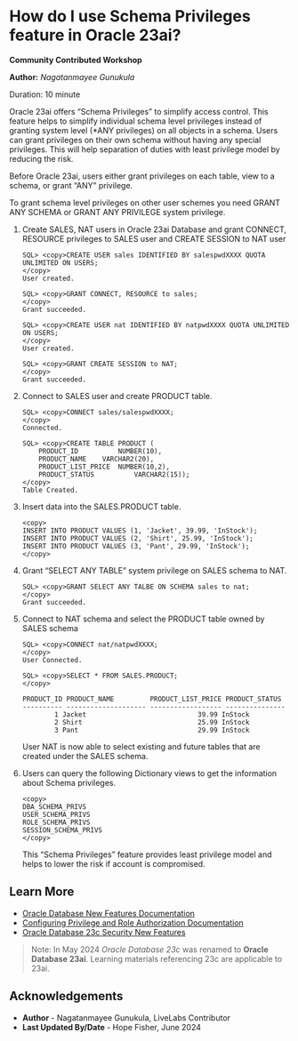 # How do I use Schema Privileges feature in Oracle 23ai?

**Community Contributed Workshop**

**Author:** *Nagatanmayee Gunukula*

Duration: 10 minute

Oracle 23ai offers “Schema Privileges” to simplify access control. This feature helps to simplify individual schema level privileges instead of granting system level (*ANY privileges) on all objects in a schema.  Users can grant privileges on their own schema without having any special privileges. This will help separation of duties with least privilege model by reducing the risk.

Before Oracle 23ai, users either grant privileges on each table, view to a schema, or grant “ANY” privilege.

To grant schema level privileges on other user schemes you need GRANT ANY SCHEMA or GRANT ANY PRIVILEGE system privilege.

1. Create SALES, NAT users in Oracle 23ai Database and grant CONNECT, RESOURCE privileges to SALES user and CREATE SESSION to NAT user

	```
	SQL> <copy>CREATE USER sales IDENTIFIED BY salespwdXXXX QUOTA UNLIMITED ON USERS;
	</copy>
	User created.
	```


	```
	SQL> <copy>GRANT CONNECT, RESOURCE to sales;
	</copy>
	Grant succeeded.
	```


	```
	SQL> <copy>CREATE USER nat IDENTIFIED BY natpwdXXXX QUOTA UNLIMITED ON USERS;
	</copy>
	User created.
	```


	```
	SQL> <copy>GRANT CREATE SESSION to NAT;
	</copy>
	Grant succeeded.
	```

2. Connect to SALES user and create PRODUCT table.

	```
	SQL> <copy>CONNECT sales/salespwdXXXX;
	</copy>
	Connected.
	```


	```
	SQL> <copy>CREATE TABLE PRODUCT (
		PRODUCT_ID     		NUMBER(10),
		PRODUCT_NAME 	VARCHAR2(20),
		PRODUCT_LIST_PRICE	NUMBER(10,2),
		PRODUCT_STATUS       	VARCHAR2(15));
	</copy>
	Table Created.
	```

3. Insert data into the SALES.PRODUCT table.
	```
	<copy>
	INSERT INTO PRODUCT VALUES (1, 'Jacket', 39.99, 'InStock');
	INSERT INTO PRODUCT VALUES (2, 'Shirt', 25.99, 'InStock');
	INSERT INTO PRODUCT VALUES (3, 'Pant', 29.99, 'InStock');
	</copy>
	```

4. Grant “SELECT ANY TABLE” system privilege on SALES schema to NAT.
	```
	SQL> <copy>GRANT SELECT ANY TALBE ON SCHEMA sales to nat;
	</copy>
	Grant succeeded.
	```

5. Connect to NAT schema and select the PRODUCT table owned by SALES schema
	```
	SQL> <copy>CONNECT nat/natpwdXXXX;
	</copy>
	User Connected.
	```


	```
	SQL> <copy>SELECT * FROM SALES.PRODUCT;
	</copy>

	PRODUCT_ID PRODUCT_NAME         PRODUCT_LIST_PRICE PRODUCT_STATUS
	---------- -------------------- ------------------ ---------------
			1 Jacket                            39.99 InStock
			2 Shirt                             25.99 InStock
			3 Pant                              29.99 InStock
	```

	User NAT is now able to select existing and future tables that are created under the SALES schema.

6. Users can query the following Dictionary views to get the information about Schema privileges.
	```
	<copy>
	DBA_SCHEMA_PRIVS
	USER_SCHEMA_PRIVS
	ROLE_SCHEMA_PRIVS
	SESSION_SCHEMA_PRIVS
	</copy>
	```

	This “Schema Privileges” feature provides least privilege model and helps to lower the risk if account is compromised.

## Learn More
* [Oracle Database New Features Documentation](https://docs.oracle.com/en/database/oracle/oracle-database/23/nfcoa/index.html)
* [Configuring Privilege and Role Authorization Documentation](https://docs.oracle.com/en/database/oracle/oracle-database/23/dbseg/configuring-privilege-and-role-authorization.html#GUID-1C2A996E-8D01-4B94-BE9F-E5042AA15B15)
* [Oracle Database 23c Security New Features](https://www.oracleracexpert.com/2023/12/webinar-oracle-database-23c-security.html)

>Note: In May 2024 *Oracle Database 23c* was renamed to **Oracle Database 23ai**. Learning materials referencing 23c are applicable to 23ai.

## Acknowledgements
* **Author** - Nagatanmayee Gunukula, LiveLabs Contributor
* **Last Updated By/Date** - Hope Fisher,  June 2024

